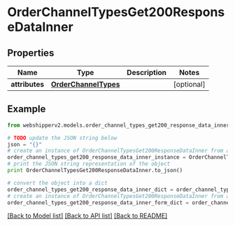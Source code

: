 # OrderChannelTypesGet200ResponseDataInner


## Properties
Name | Type | Description | Notes
------------ | ------------- | ------------- | -------------
**attributes** | [**OrderChannelTypes**](OrderChannelTypes.md) |  | [optional] 

## Example

```python
from webshipperv2.models.order_channel_types_get200_response_data_inner import OrderChannelTypesGet200ResponseDataInner

# TODO update the JSON string below
json = "{}"
# create an instance of OrderChannelTypesGet200ResponseDataInner from a JSON string
order_channel_types_get200_response_data_inner_instance = OrderChannelTypesGet200ResponseDataInner.from_json(json)
# print the JSON string representation of the object
print OrderChannelTypesGet200ResponseDataInner.to_json()

# convert the object into a dict
order_channel_types_get200_response_data_inner_dict = order_channel_types_get200_response_data_inner_instance.to_dict()
# create an instance of OrderChannelTypesGet200ResponseDataInner from a dict
order_channel_types_get200_response_data_inner_form_dict = order_channel_types_get200_response_data_inner.from_dict(order_channel_types_get200_response_data_inner_dict)
```
[[Back to Model list]](../README.md#documentation-for-models) [[Back to API list]](../README.md#documentation-for-api-endpoints) [[Back to README]](../README.md)


